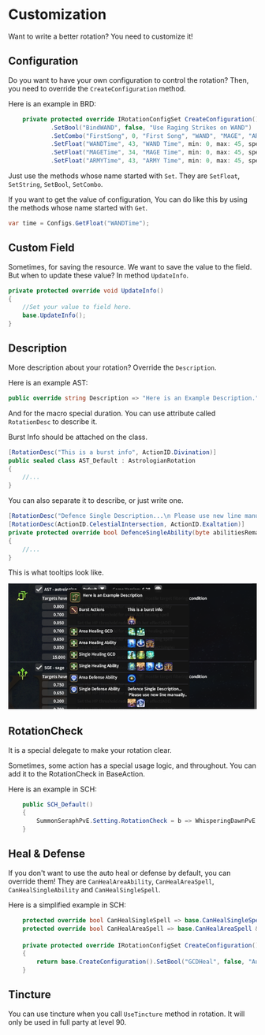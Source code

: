 

# Customization

Want to write a better rotation? You need to customize it!



## Configuration

Do you want to have your own configuration to control the rotation? Then, you need to override the `CreateConfiguration` method.

Here is an example in BRD:

``` c#
    private protected override IRotationConfigSet CreateConfiguration() => base.CreateConfiguration()
            .SetBool("BindWAND", false, "Use Raging Strikes on WAND")
            .SetCombo("FirstSong", 0, "First Song", "WAND", "MAGE", "ARMY")
            .SetFloat("WANDTime", 43, "WAND Time", min: 0, max: 45, speed: 1)
            .SetFloat("MAGETime", 34, "MAGE Time", min: 0, max: 45, speed: 1)
            .SetFloat("ARMYTime", 43, "ARMY Time", min: 0, max: 45, speed: 1);
```

Just use the methods whose name started with `Set`. They are `SetFloat`, `SetString`, `SetBool`, `SetCombo`.

If you want to get the value of configuration, You can do like this by using the methods whose name started with `Get`.

```c#
var time = Configs.GetFloat("WANDTime");
```



## Custom Field

Sometimes, for saving the resource. We want to save the value to the field. But when to update these value? In  method `UpdateInfo`.

``` c#
private protected override void UpdateInfo() 
{
    //Set your value to field here.
    base.UpdateInfo();
}
```



## Description

More description about your rotation? Override the `Description`.

Here is an example AST:

``` c#
public override string Description => "Here is an Example Description.";
```

And for the macro special duration. You can use attribute called `RotationDesc` to describe it. 

Burst Info should be attached on the class.

``` c#
[RotationDesc("This is a burst info", ActionID.Divination)]
public sealed class AST_Default : AstrologianRotation
{
    //...
}
```

You can also separate it to describe, or just write one.

``` c#
[RotationDesc("Defence Single Description...\n Please use new line manually..")]
[RotationDesc(ActionID.CelestialIntersection, ActionID.Exaltation)]
private protected override bool DefenceSingleAbility(byte abilitiesRemaining, out IAction? act)
{
    //...
}
```

This is what tooltips look like.

![Description Example](assets/image-20230227112019649.png)

## RotationCheck

It is a special delegate to make your rotation clear.

Sometimes, some action has a special usage logic, and throughout. You can add it to the RotationCheck in BaseAction.

Here is an example in SCH:

``` c#
    public SCH_Default()
    {
        SummonSeraphPvE.Setting.RotationCheck = b => WhisperingDawnPvE.Cooldown.ElapsedAfterGCD(1) || FeyIlluminationPvE.Cooldown.ElapsedAfterGCD(1) || FeyBlessingPvE.Cooldown.ElapsedAfterGCD(1);
    }
```



## Heal & Defense

If you don't want to use the auto heal or defense by default, you can override them! They are `CanHealAreaAbility`, `CanHealAreaSpell`, `CanHealSingleAbility` and `CanHealSingleSpell`.

Here is a simplified example in SCH:

```c#
    protected override bool CanHealSingleSpell => base.CanHealSingleSpell && Configs.GetBool("GCDHeal");
    protected override bool CanHealAreaSpell => base.CanHealAreaSpell && Configs.GetBool("GCDHeal");

    private protected override IRotationConfigSet CreateConfiguration()
    {
        return base.CreateConfiguration().SetBool("GCDHeal", false, "Aut use GCD to heal");
    }
```



## Tincture

You can use tincture when you call `UseTincture` method in rotation. It will only be used in full party at level 90.